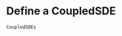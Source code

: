 # Define a CoupledSDE
<!--
A `CoupledSDEs` defines a stochastic dynamical system of the form

``\text{d}\vec x = f(\vec x(t); \ p_f)  \text{d}t + \sigma g(\vec x(t);  \ p_g)  \Gamma \cdot \text{d}\mathcal{N} \ ,``

where $\vec x \in \mathbb{R}^\text{dim}$, $\Sigma = \Gamma \Gamma^\top \in \mathbb R^{N\times N}$ is the (positive definite) noise covariance matrix and $\mathcal N$ denotes a stochastic process.

An instance of StochSystem is created via `StochSystem(f, pf, u [, σ [, g, pg, Σ , process]])`,
taking the following arguments:
* `f` (Function): Dynamical ODE rule describing the drift term of the system, corresponding to `f` in the ODEProblem of `DifferentialEquations`. Can be defined in-place (`f!(du, u, p, t)`) or out-of-place (`f(u,p,t)`).
* `pf` (Vector or Nothing): Parameter vector for the drift term.
* `u` (State): Initial state. E.g. `zeros(dim)`, where `dim` is the system's dimensionality. 
* `σ` (Float64): Noise intensity. Defaults to `1.0`.
* `g` (Function): Dynamical ODE rule describing the noise term of the system. Same format as `f`. Defaults to `idfunc`.
* `pg` (Vector or Nothing): Parameter vector of the noise term.
* `Σ` (Matrix): Noise covariance matrix. Defaults to `I` (identity matrix).
* `process` (String): Noise process. Defaults to `white-gauss` (independent n-dimensional Brownian motion).

### Shortcut methods
* `StochSystem(f, pf, u)`
* `StochSystem(f, pf, u, σ)`
* `StochSystem(f, pf, u, σ, Σ)` -->

```@docs
CoupledSDEs
```